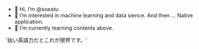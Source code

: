 - 👋 Hi, I’m @soeatu
- 👀 I’m interested in machine learning and data sience. And then ... Native application.
- 🌱 I’m currently learning contents above.

'拙い英語力だとこれが限界です。'

<!---
soeatu/soeatu is a ✨ special ✨ repository because its `README.md` (this file) appears on your GitHub profile.
You can click the Preview link to take a look at your changes.
--->
